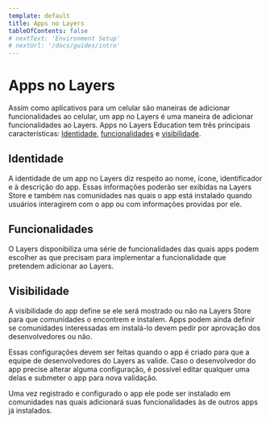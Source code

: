 ```yaml
---
template: default
title: Apps no Layers
tableOfContents: false
# nextText: 'Environment Setup'
# nextUrl: '/docs/guides/intro'
---
```


# Apps no Layers

Assim como aplicativos para um celular são maneiras de adicionar funcionalidades ao celular, um app no Layers é uma maneira de adicionar funcionalidades ao Layers. Apps no Layers Education tem três principais características: [Identidade](#identidade), [funcionalidades](#funcionalidades) e [visibilidade](#visibilidade). 

## Identidade

A identidade de um app no Layers diz respeito ao nome, ícone, identificador e à descrição do app. Essas informações poderão ser exibidas na Layers Store e também nas comunidades nas quais o app está instalado quando usuários interagirem com o app ou com informações providas por ele.

## Funcionalidades

O Layers disponibiliza uma série de funcionalidades das quais apps podem escolher as que precisam para implementar a funcionalidade que pretendem adicionar ao Layers.

## Visibilidade

A visibilidade do app define se ele será mostrado ou não na Layers Store para que comunidades o encontrem e instalem. Apps podem ainda definir se comunidades interessadas em instalá-lo devem pedir por aprovação dos desenvolvedores ou não.

Essas configurações devem ser feitas quando o app é criado para que a equipe de desenvolvedores do Layers as valide. Caso o desenvolvedor do app precise alterar alguma configuração, é possível editar qualquer uma delas e submeter o app para nova validação.

Uma vez registrado e configurado o app ele pode ser instalado em comunidades nas quais adicionará suas funcionalidades às de outros apps já instalados.